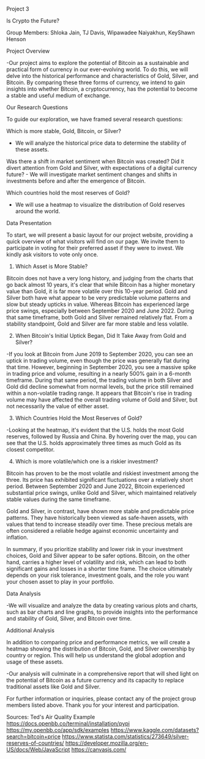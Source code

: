 Project 3 

Is Crypto the Future?

Group Members:
Shloka Jain,
TJ Davis,
Wipawadee Naiyakhun,
KeyShawn Henson

Project Overview

-Our project aims to explore the potential of Bitcoin as a sustainable and practical form of currency in our ever-evolving world. To do this, we will delve into the historical performance and characteristics of Gold, Silver, and Bitcoin. By comparing these three forms of currency, we intend to gain insights into whether Bitcoin, a cryptocurrency, has the potential to become a stable and useful medium of exchange.

Our Research Questions

To guide our exploration, we have framed several research questions:

Which is more stable, Gold, Bitcoin, or Silver? 

- We will analyze the historical price data to determine the stability of these assets.

Was there a shift in market sentiment when Bitcoin was created? Did it divert attention from Gold and Silver, with expectations of a digital currency future? - We will investigate market sentiment changes and shifts in investments before and after the emergence of Bitcoin.

Which countries hold the most reserves of Gold? 

- We will use a heatmap to visualize the distribution of Gold reserves around the world.

Data Presentation

To start, we will present a basic layout for our project website, providing a quick overview of what visitors will find on our page. We invite them to participate in voting for their preferred asset if they were to invest. We kindly ask visitors to vote only once.

1. Which Asset is More Stable?

Bitcoin does not have a very long history, and judging from the charts that go back almost 10 years, it's clear that while Bitcoin has a higher monetary value than Gold, it is far more volatile over this 10-year period. Gold and Silver both have what appear to be very predictable volume patterns and slow but steady upticks in value. Whereas Bitcoin has experienced large price swings, especially between September 2020 and June 2022. During that same timeframe, both Gold and Silver remained relatively flat. From a stability standpoint, Gold and Silver are far more stable and less volatile.

2. When Bitcoin's Initial Uptick Began, Did It Take Away from Gold and Silver?

-If you look at Bitcoin from June 2019 to September 2020, you can see an uptick in trading volume, even though the price was generally flat during that time. However, beginning in September 2020, you see a massive spike in trading price and volume, resulting in a nearly 500% gain in a 6-month timeframe. During that same period, the trading volume in both Silver and Gold did decline somewhat from normal levels, but the price still remained within a non-volatile trading range. It appears that Bitcoin's rise in trading volume may have affected the overall trading volume of Gold and Silver, but not necessarily the value of either asset.

3. Which Countries Hold the Most Reserves of Gold?

-Looking at the heatmap, it's evident that the U.S. holds the most Gold reserves, followed by Russia and China. By hovering over the map, you can see that the U.S. holds approximately three times as much Gold as its closest competitor.


4.	Which is more volatile/which one is a riskier investment?

Bitcoin has proven to be the most volatile and riskiest investment among the three. Its price has exhibited significant fluctuations over a relatively short period. Between September 2020 and June 2022, Bitcoin experienced substantial price swings, unlike Gold and Silver, which maintained relatively stable values during the same timeframe.

Gold and Silver, in contrast, have shown more stable and predictable price patterns. They have historically been viewed as safe-haven assets, with values that tend to increase steadily over time. These precious metals are often considered a reliable hedge against economic uncertainty and inflation.

In summary, if you prioritize stability and lower risk in your investment choices, Gold and Silver appear to be safer options. Bitcoin, on the other hand, carries a higher level of volatility and risk, which can lead to both significant gains and losses in a shorter time frame. The choice ultimately depends on your risk tolerance, investment goals, and the role you want your chosen asset to play in your portfolio.


Data Analysis

-We will visualize and analyze the data by creating various plots and charts, such as bar charts and line graphs, to provide insights into the performance and stability of Gold, Silver, and Bitcoin over time.

Additional Analysis

In addition to comparing price and performance metrics, we will create a heatmap showing the distribution of Bitcoin, Gold, and Silver ownership by country or region. This will help us understand the global adoption and usage of these assets.

-Our analysis will culminate in a comprehensive report that will shed light on the potential of Bitcoin as a future currency and its capacity to replace traditional assets like Gold and Silver.


For further information or inquiries, please contact any of the project group members listed above. Thank you for your interest and participation.

Sources:
Ted's Air Quality Example
<https://docs.openbb.co/terminal/installation/pypi>
<https://my.openbb.co/app/sdk/examples>
<https://www.kaggle.com/datasets?search=bitcoin+price>
<https://www.statista.com/statistics/273649/silver-reserves-of-countries/>
<https://developer.mozilla.org/en-US/docs/Web/JavaScript>
<https://canvasjs.com/>
